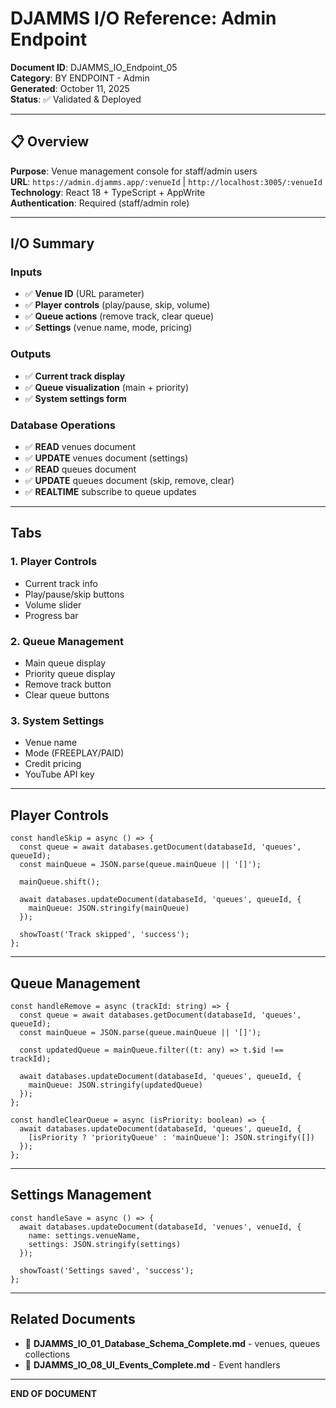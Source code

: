 # DJAMMS I/O Reference: Admin Endpoint

**Document ID**: DJAMMS_IO_Endpoint_05  
**Category**: BY ENDPOINT - Admin  
**Generated**: October 11, 2025  
**Status**: ✅ Validated & Deployed

---

## 📋 Overview

**Purpose**: Venue management console for staff/admin users  
**URL**: `https://admin.djamms.app/:venueId` | `http://localhost:3005/:venueId`  
**Technology**: React 18 + TypeScript + AppWrite  
**Authentication**: Required (staff/admin role)

---

## I/O Summary

### **Inputs**
- ✅ **Venue ID** (URL parameter)
- ✅ **Player controls** (play/pause, skip, volume)
- ✅ **Queue actions** (remove track, clear queue)
- ✅ **Settings** (venue name, mode, pricing)

### **Outputs**
- ✅ **Current track display**
- ✅ **Queue visualization** (main + priority)
- ✅ **System settings form**

### **Database Operations**
- ✅ **READ** venues document
- ✅ **UPDATE** venues document (settings)
- ✅ **READ** queues document
- ✅ **UPDATE** queues document (skip, remove, clear)
- ✅ **REALTIME** subscribe to queue updates

---

## Tabs

### **1. Player Controls**
- Current track info
- Play/pause/skip buttons
- Volume slider
- Progress bar

### **2. Queue Management**
- Main queue display
- Priority queue display
- Remove track button
- Clear queue buttons

### **3. System Settings**
- Venue name
- Mode (FREEPLAY/PAID)
- Credit pricing
- YouTube API key

---

## Player Controls

```tsx
const handleSkip = async () => {
  const queue = await databases.getDocument(databaseId, 'queues', queueId);
  const mainQueue = JSON.parse(queue.mainQueue || '[]');
  
  mainQueue.shift();
  
  await databases.updateDocument(databaseId, 'queues', queueId, {
    mainQueue: JSON.stringify(mainQueue)
  });

  showToast('Track skipped', 'success');
};
```

---

## Queue Management

```tsx
const handleRemove = async (trackId: string) => {
  const queue = await databases.getDocument(databaseId, 'queues', queueId);
  const mainQueue = JSON.parse(queue.mainQueue || '[]');
  
  const updatedQueue = mainQueue.filter((t: any) => t.$id !== trackId);
  
  await databases.updateDocument(databaseId, 'queues', queueId, {
    mainQueue: JSON.stringify(updatedQueue)
  });
};

const handleClearQueue = async (isPriority: boolean) => {
  await databases.updateDocument(databaseId, 'queues', queueId, {
    [isPriority ? 'priorityQueue' : 'mainQueue']: JSON.stringify([])
  });
};
```

---

## Settings Management

```tsx
const handleSave = async () => {
  await databases.updateDocument(databaseId, 'venues', venueId, {
    name: settings.venueName,
    settings: JSON.stringify(settings)
  });

  showToast('Settings saved', 'success');
};
```

---

## Related Documents

- 📄 **DJAMMS_IO_01_Database_Schema_Complete.md** - venues, queues collections
- 📄 **DJAMMS_IO_08_UI_Events_Complete.md** - Event handlers

---

**END OF DOCUMENT**
